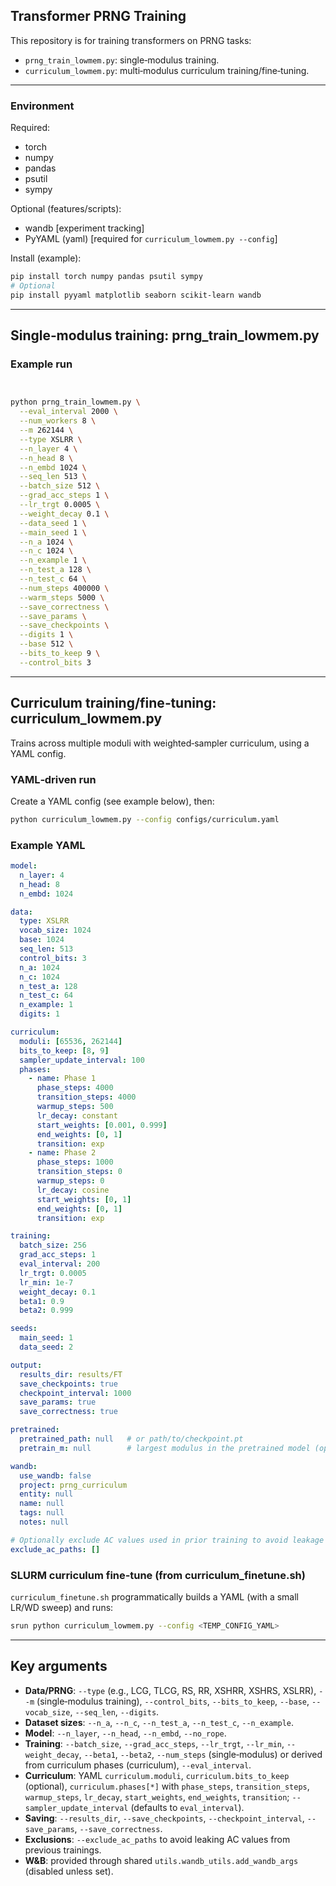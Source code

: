 ## Transformer PRNG Training

This repository is for training transformers on PRNG tasks:

- `prng_train_lowmem.py`: single‑modulus training.
- `curriculum_lowmem.py`: multi‑modulus curriculum training/fine‑tuning.


---

### Environment


Required:
- torch
- numpy
- pandas
- psutil
- sympy

Optional (features/scripts):
- wandb  [experiment tracking]
- PyYAML (yaml)  [required for `curriculum_lowmem.py --config`]

Install (example):

```bash
pip install torch numpy pandas psutil sympy
# Optional
pip install pyyaml matplotlib seaborn scikit-learn wandb
```

---

## Single‑modulus training: prng_train_lowmem.py


### Example run

```bash


python prng_train_lowmem.py \
  --eval_interval 2000 \
  --num_workers 8 \
  --m 262144 \
  --type XSLRR \
  --n_layer 4 \
  --n_head 8 \
  --n_embd 1024 \
  --seq_len 513 \
  --batch_size 512 \
  --grad_acc_steps 1 \
  --lr_trgt 0.0005 \
  --weight_decay 0.1 \
  --data_seed 1 \
  --main_seed 1 \
  --n_a 1024 \
  --n_c 1024 \
  --n_example 1 \
  --n_test_a 128 \
  --n_test_c 64 \
  --num_steps 400000 \
  --warm_steps 5000 \
  --save_correctness \
  --save_params \
  --save_checkpoints \
  --digits 1 \
  --base 512 \
  --bits_to_keep 9 \
  --control_bits 3
```






---

## Curriculum training/fine‑tuning: curriculum_lowmem.py

Trains across multiple moduli with weighted‑sampler curriculum, using a YAML config. 

### YAML‑driven run

Create a YAML config (see example below), then:

```bash
python curriculum_lowmem.py --config configs/curriculum.yaml
```



### Example YAML

```yaml
model:
  n_layer: 4
  n_head: 8
  n_embd: 1024

data:
  type: XSLRR
  vocab_size: 1024
  base: 1024
  seq_len: 513
  control_bits: 3
  n_a: 1024
  n_c: 1024
  n_test_a: 128
  n_test_c: 64
  n_example: 1
  digits: 1

curriculum:
  moduli: [65536, 262144]
  bits_to_keep: [8, 9]
  sampler_update_interval: 100
  phases:
    - name: Phase 1
      phase_steps: 4000
      transition_steps: 4000
      warmup_steps: 500
      lr_decay: constant
      start_weights: [0.001, 0.999]
      end_weights: [0, 1]
      transition: exp
    - name: Phase 2
      phase_steps: 1000
      transition_steps: 0
      warmup_steps: 0
      lr_decay: cosine
      start_weights: [0, 1]
      end_weights: [0, 1]
      transition: exp

training:
  batch_size: 256
  grad_acc_steps: 1
  eval_interval: 200
  lr_trgt: 0.0005
  lr_min: 1e-7
  weight_decay: 0.1
  beta1: 0.9
  beta2: 0.999

seeds:
  main_seed: 1
  data_seed: 2

output:
  results_dir: results/FT
  save_checkpoints: true
  checkpoint_interval: 1000
  save_params: true
  save_correctness: true

pretrained:
  pretrained_path: null   # or path/to/checkpoint.pt
  pretrain_m: null        # largest modulus in the pretrained model (optional)

wandb:
  use_wandb: false
  project: prng_curriculum
  entity: null
  name: null
  tags: null
  notes: null

# Optionally exclude AC values used in prior training to avoid leakage
exclude_ac_paths: []
```

### SLURM curriculum fine‑tune (from curriculum_finetune.sh)

`curriculum_finetune.sh` programmatically builds a YAML (with a small LR/WD sweep) and runs:

```bash
srun python curriculum_lowmem.py --config <TEMP_CONFIG_YAML>
```
---

## Key arguments

- **Data/PRNG**: `--type` (e.g., LCG, TLCG, RS, RR, XSHRR, XSHRS, XSLRR), `--m` (single‑modulus training), `--control_bits`, `--bits_to_keep`, `--base`, `--vocab_size`, `--seq_len`, `--digits`.
- **Dataset sizes**: `--n_a`, `--n_c`, `--n_test_a`, `--n_test_c`, `--n_example`.
- **Model**: `--n_layer`, `--n_head`, `--n_embd`, `--no_rope`.
- **Training**: `--batch_size`, `--grad_acc_steps`, `--lr_trgt`, `--lr_min`, `--weight_decay`, `--beta1`, `--beta2`, `--num_steps` (single‑modulus) or derived from curriculum phases (curriculum), `--eval_interval`.
- **Curriculum**: YAML `curriculum.moduli`, `curriculum.bits_to_keep` (optional), `curriculum.phases[*]` with `phase_steps`, `transition_steps`, `warmup_steps`, `lr_decay`, `start_weights`, `end_weights`, `transition`; `--sampler_update_interval` (defaults to `eval_interval`).
- **Saving**: `--results_dir`, `--save_checkpoints`, `--checkpoint_interval`, `--save_params`, `--save_correctness`.
- **Exclusions**: `--exclude_ac_paths` to avoid leaking AC values from previous trainings.
- **W&B**: provided through shared `utils.wandb_utils.add_wandb_args` (disabled unless set).




